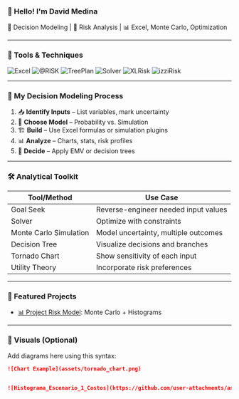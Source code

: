 ### 👋 Hello! I'm David Medina
🎯 Decision Modeling | 🧮 Risk Analysis | 📊 Excel, Monte Carlo, Optimization

---

### 🧰 Tools & Techniques
![Excel](https://img.shields.io/badge/Excel-Modeling-217346?logo=microsoft-excel&logoColor=white)
![@RISK](https://img.shields.io/badge/@RISK-Simulation-8A2BE2)
![TreePlan](https://img.shields.io/badge/TreePlan-Decision_Tree-00CED1)
![Solver](https://img.shields.io/badge/Solver-Optimization-FFD700)
![XLRisk](https://img.shields.io/badge/XLRisk-Monte_Carlo-B22222)
![izziRisk](https://img.shields.io/badge/izziRisk-Risk_Analysis-005BA1)

---

### 🔄 My Decision Modeling Process

1. 📥 **Identify Inputs** – List variables, mark uncertainty
2. 🧠 **Choose Model** – Probability vs. Simulation
3. 🏗️ **Build** – Use Excel formulas or simulation plugins
4. 📊 **Analyze** – Charts, stats, risk profiles
5. 🧾 **Decide** – Apply EMV or decision trees

---

### 🛠️ Analytical Toolkit

| Tool/Method             | Use Case                              |
|-------------------------|----------------------------------------|
| Goal Seek               | Reverse-engineer needed input values   |
| Solver                  | Optimize with constraints              |
| Monte Carlo Simulation  | Model uncertainty, multiple outcomes   |
| Decision Tree           | Visualize decisions and branches       |
| Tornado Chart           | Show sensitivity of each input         |
| Utility Theory          | Incorporate risk preferences           |

---

### 📁 Featured Projects

- [📊 Project Risk Model](#): Monte Carlo + Histograms

---

### 📸 Visuals (Optional)

Add diagrams here using this syntax:
```markdown
![Chart Example](assets/tornado_chart.png)


![Histograma_Escenario_1_Costos](https://github.com/user-attachments/assets/c6cb8547-4b46-4b86-a94a-db62638c8bc7)

